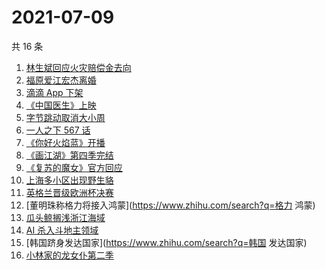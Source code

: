 # 2021-07-09

共 16 条

<!-- BEGIN -->
<!-- 最后更新时间 Fri Jul 09 2021 22:05:37 GMT+0800 (China Standard Time) -->

1. [林生斌回应火灾赔偿金去向](https://www.zhihu.com/search?q=林生斌)
2. [福原爱江宏杰离婚](https://www.zhihu.com/search?q=福原爱)
3. [滴滴 App 下架](https://www.zhihu.com/search?q=滴滴下架)
4. [《中国医生》上映](https://www.zhihu.com/search?q=中国医生)
5. [字节跳动取消大小周](https://www.zhihu.com/search?q=字节跳动)
6. [一人之下 567 话](https://www.zhihu.com/search?q=一人之下)
7. [《你好火焰蓝》开播](https://www.zhihu.com/search?q=你好火焰蓝)
8. [《画江湖》第四季完结](https://www.zhihu.com/search?q=画江湖之不良人)
9. [《复苏的魔女》官方回应](https://www.zhihu.com/search?q=复苏的魔女)
10. [上海多小区出现野生貉](https://www.zhihu.com/search?q=野生貉)
11. [英格兰晋级欧洲杯决赛](https://www.zhihu.com/search?q=英格兰队)
12. [董明珠称格力将接入鸿蒙](https://www.zhihu.com/search?q=格力 鸿蒙)
13. [瓜头鲸搁浅浙江海域](https://www.zhihu.com/search?q=瓜头鲸搁浅)
14. [AI 杀入斗地主领域](https://www.zhihu.com/search?q=AI斗地主)
15. [韩国跻身发达国家](https://www.zhihu.com/search?q=韩国 发达国家)
16. [小林家的龙女仆第二季](https://www.zhihu.com/search?q=小林家的龙女仆)

<!-- END -->
